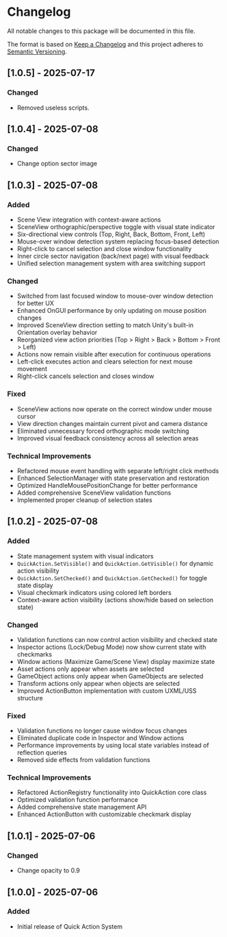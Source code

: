 # Changelog
All notable changes to this package will be documented in this file.

The format is based on [Keep a Changelog](http://keepachangelog.com/en/1.0.0/)
and this project adheres to [Semantic Versioning](http://semver.org/spec/v2.0.0.html).

## [1.0.5] - 2025-07-17
### Changed
- Removed useless scripts.

## [1.0.4] - 2025-07-08
### Changed
- Change option sector image

## [1.0.3] - 2025-07-08
### Added
- Scene View integration with context-aware actions
- SceneView orthographic/perspective toggle with visual state indicator
- Six-directional view controls (Top, Right, Back, Bottom, Front, Left) 
- Mouse-over window detection system replacing focus-based detection
- Right-click to cancel selection and close window functionality
- Inner circle sector navigation (back/next page) with visual feedback
- Unified selection management system with area switching support

### Changed
- Switched from last focused window to mouse-over window detection for better UX
- Enhanced OnGUI performance by only updating on mouse position changes
- Improved SceneView direction setting to match Unity's built-in Orientation overlay behavior
- Reorganized view action priorities (Top > Right > Back > Bottom > Front > Left)
- Actions now remain visible after execution for continuous operations
- Left-click executes action and clears selection for next mouse movement
- Right-click cancels selection and closes window

### Fixed
- SceneView actions now operate on the correct window under mouse cursor
- View direction changes maintain current pivot and camera distance
- Eliminated unnecessary forced orthographic mode switching
- Improved visual feedback consistency across all selection areas

### Technical Improvements
- Refactored mouse event handling with separate left/right click methods
- Enhanced SelectionManager with state preservation and restoration
- Optimized HandleMousePositionChange for better performance
- Added comprehensive SceneView validation functions
- Implemented proper cleanup of selection states

## [1.0.2] - 2025-07-08
### Added
- State management system with visual indicators
- `QuickAction.SetVisible()` and `QuickAction.GetVisible()` for dynamic action visibility
- `QuickAction.SetChecked()` and `QuickAction.GetChecked()` for toggle state display
- Visual checkmark indicators using colored left borders
- Context-aware action visibility (actions show/hide based on selection state)

### Changed
- Validation functions can now control action visibility and checked state
- Inspector actions (Lock/Debug Mode) now show current state with checkmarks
- Window actions (Maximize Game/Scene View) display maximize state
- Asset actions only appear when assets are selected
- GameObject actions only appear when GameObjects are selected
- Transform actions only appear when objects are selected
- Improved ActionButton implementation with custom UXML/USS structure

### Fixed
- Validation functions no longer cause window focus changes
- Eliminated duplicate code in Inspector and Window actions
- Performance improvements by using local state variables instead of reflection queries
- Removed side effects from validation functions

### Technical Improvements
- Refactored ActionRegistry functionality into QuickAction core class
- Optimized validation function performance
- Added comprehensive state management API
- Enhanced ActionButton with customizable checkmark display

## [1.0.1] - 2025-07-06
### Changed
- Change opacity to 0.9

## [1.0.0] - 2025-07-06
### Added
- Initial release of Quick Action System
